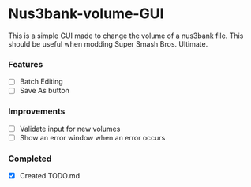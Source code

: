 # Nus3bank-volume-GUI
This is a simple GUI made to change the volume of a nus3bank file. This should be useful when modding Super Smash Bros. Ultimate.

### Features
- [ ] Batch Editing
- [ ] Save As button

### Improvements
- [ ] Validate input for new volumes
- [ ] Show an error window when an error occurs

### Completed
- [x] Created TODO.md